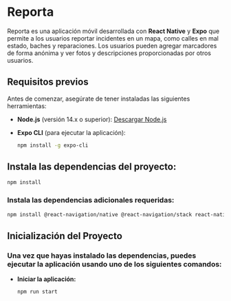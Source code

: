 # Reporta

Reporta es una aplicación móvil desarrollada con **React Native** y **Expo** que permite a los usuarios reportar incidentes en un mapa, como calles en mal estado, baches y reparaciones. Los usuarios pueden agregar marcadores de forma anónima y ver fotos y descripciones proporcionadas por otros usuarios.

## Requisitos previos

Antes de comenzar, asegúrate de tener instaladas las siguientes herramientas:

- **Node.js** (versión 14.x o superior): [Descargar Node.js](https://nodejs.org/)
- **Expo CLI** (para ejecutar la aplicación):

  ```bash
  npm install -g expo-cli
## Instala las dependencias del proyecto:
  ```bash
  npm install
  ```
### Instala las dependencias adicionales requeridas:
  ```bash
  npm install @react-navigation/native @react-navigation/stack react-native-gesture-handler react-native-safe-area-context react-native-screens react-native-maps
  ```
## Inicialización del Proyecto
### Una vez que hayas instalado las dependencias, puedes ejecutar la aplicación usando uno de los siguientes comandos:
- **Iniciar la aplicación:**
  ```bash
  npm run start
  ```
